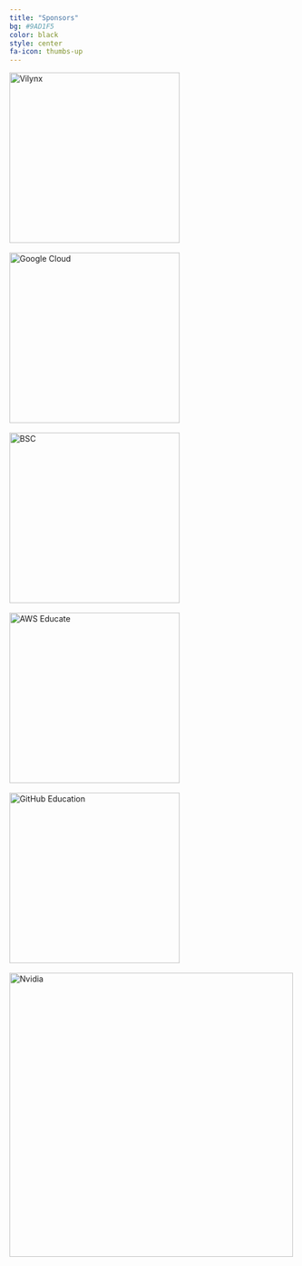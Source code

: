 ```yaml
---
title: "Sponsors"
bg: #9AD1F5
color: black
style: center
fa-icon: thumbs-up
---
```


<a href="http://www.vilynx.com/"><img src="img/sponsors/vilynx-300.jpg" alt="Vilynx" style="width: 300px;"/></a>
<br><br>
<a href="https://cloud.google.com/edu/"><img src="img/sponsors/gcloud-300.jpg" alt="Google Cloud" style="width: 300px;"/></a>
<br><br>
<a href="https://www.bsc.es/"><img src="img/sponsors/bsc-300.jpg" alt="BSC" style="width: 300px;"/></a>
<br><br>
<a href="https://aws.amazon.com/education/awseducate/"><img src="img/sponsors/aws-educate-300.png" alt="AWS Educate" style="width: 300px;"/></a>
<br><br>
<a href="https://education.github.com/"><img src="img/sponsors/github-300.png" alt="GitHub Education" style="width: 300px;"/></a>
<br><br>
<a href="https://www.nvidia.com/en-us/deep-learning-ai/education/"><img src="img/sponsors/nvidiadli-300x98.png" alt="Nvidia" style="width: 500px;"/></a>

